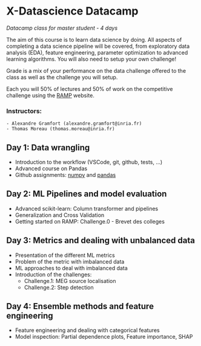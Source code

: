 # X-Datascience Datacamp

*Datacamp class for master student - 4 days*

The aim of this course is to learn data science by doing. All aspects of completing a data science pipeline will be covered, from exploratory data analysis (EDA), feature engineering, parameter optimization to advanced learning algorithms. You will also need to setup your own challenge!

Grade is a mix of your performance on the data challenge offered to the class as well as the challenge you will setup.

Each you will 50% of lectures and 50% of work on the competitive challenge using the [RAMP](https://ramp.studio/) website.

### Instructors:

	- Alexandre Gramfort (alexandre.gramfort@inria.fr)
	- Thomas Moreau (thomas.moreau@inria.fr)

## Day 1: Data wrangling

- Introduction to the workflow (VSCode, git, github, tests, ...)
- Advanced course on Pandas
- Github assignments: [numpy](https://github.com/x-datascience-datacamp/datacamp-assignment1) and [pandas](https://github.com/x-datascience-datacamp/datacamp-assignment-pandas)

## Day 2: ML Pipelines and model evaluation

- Advanced scikit-learn: Column transformer and pipelines
- Generalization and Cross Validation
- Getting started on RAMP: Challenge.0 - Brevet des colleges

## Day 3: Metrics and dealing with unbalanced data

- Presentation of the different ML metrics
- Problem of the metric with imbalanced data
- ML approaches to deal with imbalanced data
- Introduction of the challenges:
    * Challenge.1: MEG source localisation
    * Challenge.2: Step detection

## Day 4: Ensemble methods and feature engineering

- Feature engineering and dealing with categorical features
- Model inspection: Partial dependence plots, Feature importance, SHAP

